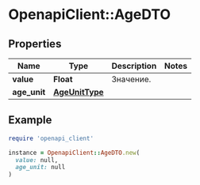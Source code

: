 # OpenapiClient::AgeDTO

## Properties

| Name | Type | Description | Notes |
| ---- | ---- | ----------- | ----- |
| **value** | **Float** | Значение.  |  |
| **age_unit** | [**AgeUnitType**](AgeUnitType.md) |  |  |

## Example

```ruby
require 'openapi_client'

instance = OpenapiClient::AgeDTO.new(
  value: null,
  age_unit: null
)
```

